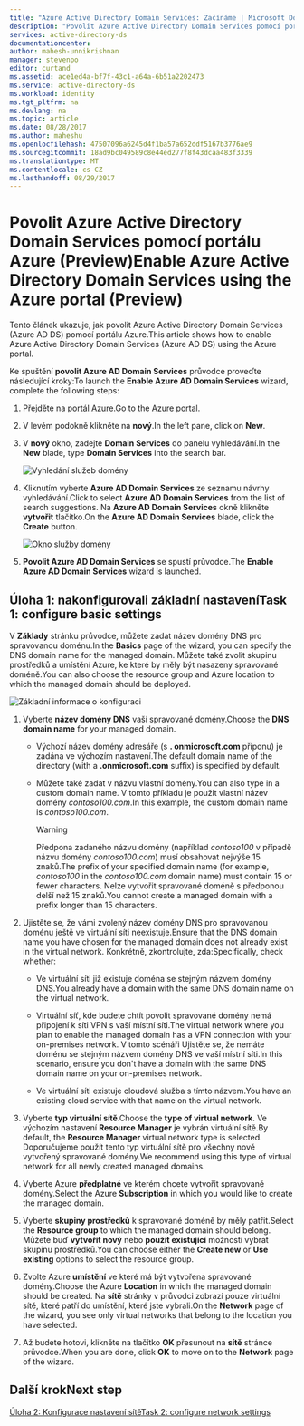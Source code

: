 ```yaml
---
title: "Azure Active Directory Domain Services: Začínáme | Microsoft Docs"
description: "Povolit Azure Active Directory Domain Services pomocí portálu Azure (Preview)"
services: active-directory-ds
documentationcenter: 
author: mahesh-unnikrishnan
manager: stevenpo
editor: curtand
ms.assetid: ace1ed4a-bf7f-43c1-a64a-6b51a2202473
ms.service: active-directory-ds
ms.workload: identity
ms.tgt_pltfrm: na
ms.devlang: na
ms.topic: article
ms.date: 08/28/2017
ms.author: maheshu
ms.openlocfilehash: 47507096a6245d4f1ba57a652ddf5167b3776ae9
ms.sourcegitcommit: 18ad9bc049589c8e44ed277f8f43dcaa483f3339
ms.translationtype: MT
ms.contentlocale: cs-CZ
ms.lasthandoff: 08/29/2017
---
```

# <a name="enable-azure-active-directory-domain-services-using-the-azure-portal-preview"></a><span data-ttu-id="c65f2-103">Povolit Azure Active Directory Domain Services pomocí portálu Azure (Preview)</span><span class="sxs-lookup"><span data-stu-id="c65f2-103">Enable Azure Active Directory Domain Services using the Azure portal (Preview)</span></span>
<span data-ttu-id="c65f2-104">Tento článek ukazuje, jak povolit Azure Active Directory Domain Services (Azure AD DS) pomocí portálu Azure.</span><span class="sxs-lookup"><span data-stu-id="c65f2-104">This article shows how to enable Azure Active Directory Domain Services (Azure AD DS) using the Azure portal.</span></span>


<span data-ttu-id="c65f2-105">Ke spuštění **povolit Azure AD Domain Services** průvodce proveďte následující kroky:</span><span class="sxs-lookup"><span data-stu-id="c65f2-105">To launch the **Enable Azure AD Domain Services** wizard, complete the following steps:</span></span>

1. <span data-ttu-id="c65f2-106">Přejděte na [portál Azure](https://portal.azure.com).</span><span class="sxs-lookup"><span data-stu-id="c65f2-106">Go to the [Azure portal](https://portal.azure.com).</span></span>
2. <span data-ttu-id="c65f2-107">V levém podokně klikněte na **nový**.</span><span class="sxs-lookup"><span data-stu-id="c65f2-107">In the left pane, click on **New**.</span></span>
3. <span data-ttu-id="c65f2-108">V **nový** okno, zadejte **Domain Services** do panelu vyhledávání.</span><span class="sxs-lookup"><span data-stu-id="c65f2-108">In the **New** blade, type **Domain Services** into the search bar.</span></span>

    ![Vyhledání služeb domény](./media/getting-started/search-domain-services.png)

4. <span data-ttu-id="c65f2-110">Kliknutím vyberte **Azure AD Domain Services** ze seznamu návrhy vyhledávání.</span><span class="sxs-lookup"><span data-stu-id="c65f2-110">Click to select **Azure AD Domain Services** from the list of search suggestions.</span></span> <span data-ttu-id="c65f2-111">Na **Azure AD Domain Services** okně klikněte **vytvořit** tlačítko.</span><span class="sxs-lookup"><span data-stu-id="c65f2-111">On the **Azure AD Domain Services** blade, click the **Create** button.</span></span>

    ![Okno služby domény](./media/getting-started/domain-services-blade.png)

5. <span data-ttu-id="c65f2-113">**Povolit Azure AD Domain Services** se spustí průvodce.</span><span class="sxs-lookup"><span data-stu-id="c65f2-113">The **Enable Azure AD Domain Services** wizard is launched.</span></span>


## <a name="task-1-configure-basic-settings"></a><span data-ttu-id="c65f2-114">Úloha 1: nakonfigurovali základní nastavení</span><span class="sxs-lookup"><span data-stu-id="c65f2-114">Task 1: configure basic settings</span></span>
<span data-ttu-id="c65f2-115">V **Základy** stránku průvodce, můžete zadat název domény DNS pro spravovanou doménu.</span><span class="sxs-lookup"><span data-stu-id="c65f2-115">In the **Basics** page of the wizard, you can specify the DNS domain name for the managed domain.</span></span> <span data-ttu-id="c65f2-116">Můžete také zvolit skupinu prostředků a umístění Azure, ke které by měly být nasazeny spravované doméně.</span><span class="sxs-lookup"><span data-stu-id="c65f2-116">You can also choose the resource group and Azure location to which the managed domain should be deployed.</span></span>

![Základní informace o konfiguraci](./media/getting-started/domain-services-blade-basics.png)

1. <span data-ttu-id="c65f2-118">Vyberte **název domény DNS** vaší spravované domény.</span><span class="sxs-lookup"><span data-stu-id="c65f2-118">Choose the **DNS domain name** for your managed domain.</span></span>

   * <span data-ttu-id="c65f2-119">Výchozí název domény adresáře (s **. onmicrosoft.com** příponu) je zadána ve výchozím nastavení.</span><span class="sxs-lookup"><span data-stu-id="c65f2-119">The default domain name of the directory (with a **.onmicrosoft.com** suffix) is specified by default.</span></span>

   * <span data-ttu-id="c65f2-120">Můžete také zadat v názvu vlastní domény.</span><span class="sxs-lookup"><span data-stu-id="c65f2-120">You can also type in a custom domain name.</span></span> <span data-ttu-id="c65f2-121">V tomto příkladu je použit vlastní název domény *contoso100.com*.</span><span class="sxs-lookup"><span data-stu-id="c65f2-121">In this example, the custom domain name is *contoso100.com*.</span></span>

     > [!WARNING]
     > <span data-ttu-id="c65f2-122">Předpona zadaného názvu domény (například *contoso100* v případě názvu domény *contoso100.com*) musí obsahovat nejvýše 15 znaků.</span><span class="sxs-lookup"><span data-stu-id="c65f2-122">The prefix of your specified domain name (for example, *contoso100* in the *contoso100.com* domain name) must contain 15 or fewer characters.</span></span> <span data-ttu-id="c65f2-123">Nelze vytvořit spravované doméně s předponou delší než 15 znaků.</span><span class="sxs-lookup"><span data-stu-id="c65f2-123">You cannot create a managed domain with a prefix longer than 15 characters.</span></span>
     >
     >

2. <span data-ttu-id="c65f2-124">Ujistěte se, že vámi zvolený název domény DNS pro spravovanou doménu ještě ve virtuální síti neexistuje.</span><span class="sxs-lookup"><span data-stu-id="c65f2-124">Ensure that the DNS domain name you have chosen for the managed domain does not already exist in the virtual network.</span></span> <span data-ttu-id="c65f2-125">Konkrétně, zkontrolujte, zda:</span><span class="sxs-lookup"><span data-stu-id="c65f2-125">Specifically, check whether:</span></span>

   * <span data-ttu-id="c65f2-126">Ve virtuální síti již existuje doména se stejným názvem domény DNS.</span><span class="sxs-lookup"><span data-stu-id="c65f2-126">You already have a domain with the same DNS domain name on the virtual network.</span></span>

   * <span data-ttu-id="c65f2-127">Virtuální síť, kde budete chtít povolit spravované domény nemá připojení k síti VPN s vaší místní síti.</span><span class="sxs-lookup"><span data-stu-id="c65f2-127">The virtual network where you plan to enable the managed domain has a VPN connection with your on-premises network.</span></span> <span data-ttu-id="c65f2-128">V tomto scénáři Ujistěte se, že nemáte doménu se stejným názvem domény DNS ve vaší místní síti.</span><span class="sxs-lookup"><span data-stu-id="c65f2-128">In this scenario, ensure you don't have a domain with the same DNS domain name on your on-premises network.</span></span>

   * <span data-ttu-id="c65f2-129">Ve virtuální síti existuje cloudová služba s tímto názvem.</span><span class="sxs-lookup"><span data-stu-id="c65f2-129">You have an existing cloud service with that name on the virtual network.</span></span>

3. <span data-ttu-id="c65f2-130">Vyberte **typ virtuální sítě**.</span><span class="sxs-lookup"><span data-stu-id="c65f2-130">Choose the **type of virtual network**.</span></span> <span data-ttu-id="c65f2-131">Ve výchozím nastavení **Resource Manager** je vybrán virtuální sítě.</span><span class="sxs-lookup"><span data-stu-id="c65f2-131">By default, the **Resource Manager** virtual network type is selected.</span></span> <span data-ttu-id="c65f2-132">Doporučujeme použít tento typ virtuální sítě pro všechny nově vytvořený spravované domény.</span><span class="sxs-lookup"><span data-stu-id="c65f2-132">We recommend using this type of virtual network for all newly created managed domains.</span></span>

4. <span data-ttu-id="c65f2-133">Vyberte Azure **předplatné** ve kterém chcete vytvořit spravované domény.</span><span class="sxs-lookup"><span data-stu-id="c65f2-133">Select the Azure **Subscription** in which you would like to create the managed domain.</span></span>

5. <span data-ttu-id="c65f2-134">Vyberte **skupiny prostředků** k spravované doméně by měly patřit.</span><span class="sxs-lookup"><span data-stu-id="c65f2-134">Select the **Resource group** to which the managed domain should belong.</span></span> <span data-ttu-id="c65f2-135">Můžete buď **vytvořit nový** nebo **použít existující** možnosti vybrat skupinu prostředků.</span><span class="sxs-lookup"><span data-stu-id="c65f2-135">You can choose either the **Create new** or **Use existing** options to select the resource group.</span></span>

6. <span data-ttu-id="c65f2-136">Zvolte Azure **umístění** ve které má být vytvořena spravované domény.</span><span class="sxs-lookup"><span data-stu-id="c65f2-136">Choose the Azure **Location** in which the managed domain should be created.</span></span> <span data-ttu-id="c65f2-137">Na **sítě** stránky v průvodci zobrazí pouze virtuální sítě, které patří do umístění, které jste vybrali.</span><span class="sxs-lookup"><span data-stu-id="c65f2-137">On the **Network** page of the wizard, you see only virtual networks that belong to the location you have selected.</span></span>

7. <span data-ttu-id="c65f2-138">Až budete hotovi, klikněte na tlačítko **OK** přesunout na **sítě** stránce průvodce.</span><span class="sxs-lookup"><span data-stu-id="c65f2-138">When you are done, click **OK** to move on to the **Network** page of the wizard.</span></span>


## <a name="next-step"></a><span data-ttu-id="c65f2-139">Další krok</span><span class="sxs-lookup"><span data-stu-id="c65f2-139">Next step</span></span>
[<span data-ttu-id="c65f2-140">Úloha 2: Konfigurace nastavení sítě</span><span class="sxs-lookup"><span data-stu-id="c65f2-140">Task 2: configure network settings</span></span>](active-directory-ds-getting-started-network.md)
